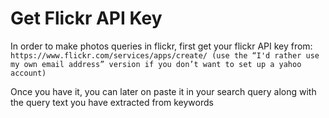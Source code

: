 # Get Flickr API Key

In order to make photos queries in flickr, first get your flickr API key from:  
`https://www.flickr.com/services/apps/create/ (use the “I'd rather use my own email address” version if you don’t want to set up a yahoo account)`

Once you have it, you can later on paste it in your search query along with the query text you have extracted from keywords

